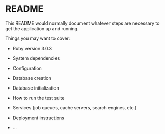 # README

This README would normally document whatever steps are necessary to get the
application up and running.

Things you may want to cover:

* Ruby version 3.0.3

* System dependencies

* Configuration

* Database creation

* Database initialization

* How to run the test suite

* Services (job queues, cache servers, search engines, etc.)

* Deployment instructions

* ...
